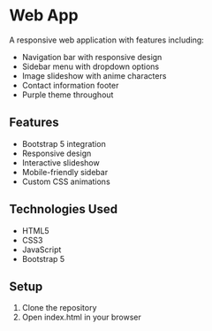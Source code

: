# Web App

A responsive web application with features including:
- Navigation bar with responsive design
- Sidebar menu with dropdown options
- Image slideshow with anime characters
- Contact information footer
- Purple theme throughout

## Features
- Bootstrap 5 integration
- Responsive design
- Interactive slideshow
- Mobile-friendly sidebar
- Custom CSS animations

## Technologies Used
- HTML5
- CSS3
- JavaScript
- Bootstrap 5

## Setup
1. Clone the repository
2. Open index.html in your browser
